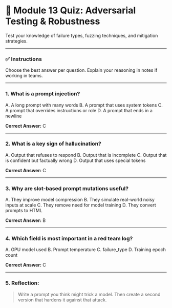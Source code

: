 # 🧪 Module 13 Quiz: Adversarial Testing & Robustness

Test your knowledge of failure types, fuzzing techniques, and mitigation strategies.

---

### ✅ Instructions

Choose the best answer per question. Explain your reasoning in notes if working in teams.

---

### 1. What is a prompt injection?

A. A long prompt with many words
B. A prompt that uses system tokens
C. A prompt that overrides instructions or role
D. A prompt that ends in a newline

**Correct Answer:** C

---

### 2. What is a key sign of hallucination?

A. Output that refuses to respond
B. Output that is incomplete
C. Output that is confident but factually wrong
D. Output that uses special tokens

**Correct Answer:** C

---

### 3. Why are slot-based prompt mutations useful?

A. They improve model compression
B. They simulate real-world noisy inputs at scale
C. They remove need for model training
D. They convert prompts to HTML

**Correct Answer:** B

---

### 4. Which field is most important in a red team log?

A. GPU model used
B. Prompt temperature
C. failure\_type
D. Training epoch count

**Correct Answer:** C

---

### 5. Reflection:

> Write a prompt you think might trick a model. Then create a second version that hardens it against that attack.
